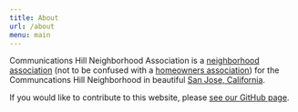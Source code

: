 ```yaml
---
title: About
url: /about
menu: main
---
```


Communications Hill Neighborhood Association is a [neighborhood association](https://en.wikipedia.org/wiki/Neighborhood_association) (not to be confused with a [homeowners association](https://en.wikipedia.org/wiki/Homeowner_association)) for the Communcations Hill Neighborhood in beautiful [San Jose, California](https://en.wikipedia.org/wiki/San_Jose,_California).

If you would like to contribute to this website, please [see our GitHub page](http://github.com/commhill).

